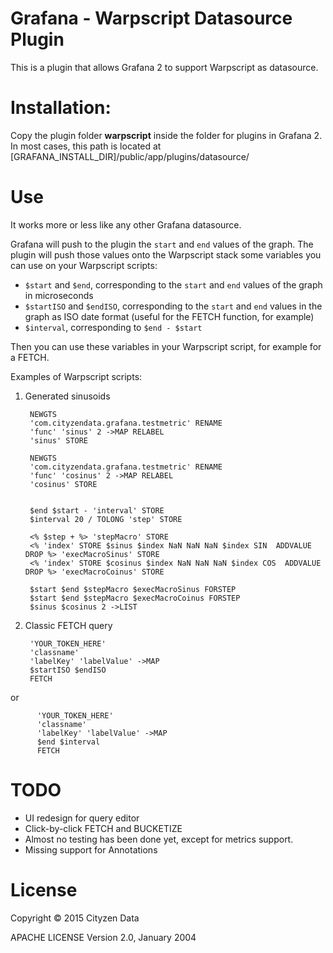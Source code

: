 Grafana - Warpscript Datasource Plugin
======================================

This is a plugin that allows Grafana 2 to support Warpscript as datasource.

Installation:
=============

Copy the plugin folder **warpscript** inside the folder for plugins in Grafana 2.
In most cases,  this path is located at [GRAFANA_INSTALL_DIR]/public/app/plugins/datasource/

Use
===

It works more or less like any other Grafana datasource.

Grafana will push to the plugin the `start` and `end` values of the graph.
The plugin will push those values onto the Warpscript stack some variables you can use on your Warpscript scripts:

* `$start` and `$end`, corresponding to the `start` and `end` values of the graph in microseconds
* `$startISO` and `$endISO`, corresponding to the `start` and `end` values in the graph as ISO date format
(useful for the FETCH function, for example)
* `$interval`, corresponding to `$end - $start`


Then you can use these variables in your Warpscript script, for example
for a FETCH.

Examples of Warpscript scripts:

1. Generated sinusoids


        NEWGTS  
        'com.cityzendata.grafana.testmetric' RENAME
        'func' 'sinus' 2 ->MAP RELABEL  
        'sinus' STORE  

        NEWGTS  
        'com.cityzendata.grafana.testmetric' RENAME
        'func' 'cosinus' 2 ->MAP RELABEL  
        'cosinus' STORE  


        $end $start - 'interval' STORE
        $interval 20 / TOLONG 'step' STORE  

        <% $step + %> 'stepMacro' STORE
        <% 'index' STORE $sinus $index NaN NaN NaN $index SIN  ADDVALUE DROP %> 'execMacroSinus' STORE
        <% 'index' STORE $cosinus $index NaN NaN NaN $index COS  ADDVALUE DROP %> 'execMacroCoinus' STORE  

        $start $end $stepMacro $execMacroSinus FORSTEP
        $start $end $stepMacro $execMacroCoinus FORSTEP
        $sinus $cosinus 2 ->LIST  


1. Classic FETCH query


        'YOUR_TOKEN_HERE'
        'classname'
        'labelKey' 'labelValue' ->MAP
        $startISO $endISO
        FETCH

  or  


          'YOUR_TOKEN_HERE'
          'classname'
          'labelKey' 'labelValue' ->MAP
          $end $interval
          FETCH  


TODO
====

* UI redesign for query editor
* Click-by-click FETCH and BUCKETIZE
* Almost no testing has been done yet, except for metrics support.
* Missing support for Annotations


License
=======

Copyright &copy; 2015 Cityzen Data

APACHE LICENSE Version 2.0, January 2004
